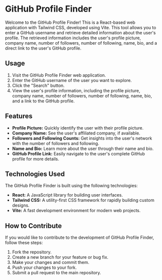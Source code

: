 # GitHub Profile Finder

Welcome to the GitHub Profile Finder! This is a React-based web application with Tailwind CSS, developed using Vite. This tool allows you to enter a GitHub username and retrieve detailed information about the user's profile. The retrieved information includes the user's profile picture, company name, number of followers, number of following, name, bio, and a direct link to the user's GitHub profile.

## Usage

1. Visit the GitHub Profile Finder web application.
2. Enter the GitHub username of the user you want to explore.
3. Click the "Search" button.
4. View the user's profile information, including the profile picture, company name, number of followers, number of following, name, bio, and a link to the GitHub profile.

## Features

- **Profile Picture:** Quickly identify the user with their profile picture.
- **Company Name:** See the user's affiliated company, if available.
- **Followers and Following Counts:** Get insights into the user's network with the number of followers and following.
- **Name and Bio:** Learn more about the user through their name and bio.
- **GitHub Profile Link:** Easily navigate to the user's complete GitHub profile for more details.

## Technologies Used

The GitHub Profile Finder is built using the following technologies:

- **React:** A JavaScript library for building user interfaces.
- **Tailwind CSS:** A utility-first CSS framework for rapidly building custom designs.
- **Vite:** A fast development environment for modern web projects.

## How to Contribute

If you would like to contribute to the development of GitHub Profile Finder, follow these steps:

1. Fork the repository.
2. Create a new branch for your feature or bug fix.
3. Make your changes and commit them.
4. Push your changes to your fork.
5. Submit a pull request to the main repository.

